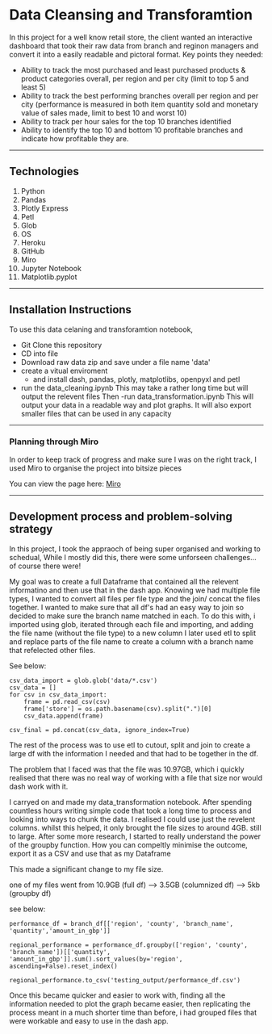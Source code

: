 # Data Cleansing and Transforamtion

In this project for a well know retail store, the client wanted an interactive dashboard that took their raw data from branch and reginon managers and convert it into a 
easily readable and pictoral format.
Key points they needed:
  - Ability to track the most purchased and least purchased products & product categories overall, per region and per city (limit to top 5 and least 5)
  - Ability to track the best performing branches overall per region and per city (performance is measured in both item quantity sold and monetary value of sales made, limit to best 10 and worst 10)
  - Ability to track per hour sales for the top 10 branches identified
  - Ability to identify the top 10 and bottom 10 profitable branches and indicate how profitable they are. 
---

## Technologies

1. Python
2. Pandas
3. Plotly Express
4. Petl
5. Glob
6. OS
7. Heroku
8. GitHub
9. Miro
10. Jupyter Notebook
11. Matplotlib.pyplot

---

## Installation Instructions

To use this data celaning and transforamtion notebook,
- Git Clone this repository
- CD into file
- Download raw data zip and save under a file name 'data'
- create a vitual enviroment 
  - and install dash, pandas, plotly, matplotlibs, openpyxl and petl
- run the data_cleaning.ipynb 
  This may take a rather long time but will output the relevent files
Then
-run data_transformation.ipynb
  This will output your data in a readable way and plot graphs. It will also export smaller files that can be used in any capacity
 
---

### Planning through Miro

In order to keep track of progress and make sure I was on the right track, I used Miro to organise the project into bitsize pieces

You can view the page here: [Miro](https://miro.com/app/board/uXjVOdLqfzg=/?invite_link_id=520433487136)


---

## Development process and problem-solving strategy

In this project, I took the appraoch of being super organised and working to schedual, While I mostly did this, there were some unforseen challenges... of course there were!

My goal was to create a full Dataframe that contained all the relevent informatino and then use that in the dash app. 
Knowing we had multiple file types, I wanted to convert all files per file type and the join/ concat the files together.
I wanted to make sure that all df's had an easy way to join so decided to make sure the branch name matched in each.
To do this with, i imported using glob, iterated through each file and importing, and adding the file name (without the file type) to a new column
I later used etl to split and replace parts of the file name to create a column with a branch name that refelected other files.

See below:

```
csv_data_import = glob.glob('data/*.csv')
csv_data = []
for csv in csv_data_import:
    frame = pd.read_csv(csv)
    frame['store'] = os.path.basename(csv).split(".")[0]
    csv_data.append(frame)

csv_final = pd.concat(csv_data, ignore_index=True)

```
The rest of the process was to use etl to cutout, split and join to create a large df with the information I needed and that had to be together in the df.

The problem that I faced was that the file was 10.97GB, which i quickly realised that there was no real way of working with a file that size nor would dash work with it.

I carryed on and made my data_transformation notebook. After spending countless hours writing simple code that took a long time to process and looking into ways to chunk the data. 
I realised I could use just the revelent columns. whilst this helped, it only brought the file sizes to around 4GB. still to large. 
After some more research, I started to really understand the power of the groupby function. How you can compeltly minimise the outcome, export it as a CSV
and use that as my Dataframe

This made a significant change to my file size.

one of my files went from 10.9GB (full df) --> 3.5GB (columnized df) --> 5kb (groupby df)

see below:

```
performance_df = branch_df[['region', 'county', 'branch_name', 'quantity','amount_in_gbp']]

regional_performance = performance_df.groupby(['region', 'county', 'branch_name'])[['quantity', 'amount_in_gbp']].sum().sort_values(by='region', ascending=False).reset_index()

regional_performance.to_csv('testing_output/performance_df.csv')

```

Once this became quicker and easier to work with, finding all the information needed to plot the graph became easier, then replicating the process meant in a much shorter time than before, i had grouped files that 
were workable and easy to use in the dash app.


